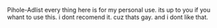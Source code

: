Pihole-Adlist
every thing here is for my personal use.
its up to you if you whant to use this. 
i dont recomend it. 
cuz thats gay. 
and i dont like that.

